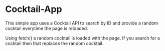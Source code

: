 # Cocktail-App

This simple app uses a Cocktail API to search by ID and provide a random cocktail everytime the page is reloaded. 

Using fetch() a random cocktail is loaded with the page. If you search for a cocktail then that replaces the random cocktail. 

